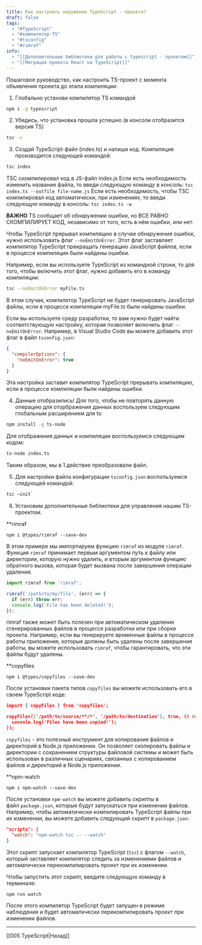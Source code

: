 ```yaml
---
title: Как настроить окружение TypeScript - проекта?
draft: false
tags:
  - "#TypeScript"
  - "#компилятор-TS"
  - "#tsconfig"
  - "#rimraf"
info:
  - "[[Дополнительные библиотеки для работы с typescript - проектом]]"
  - "[[Миграция проекта React на TypeScript]]"
---
```

Пошаговое руководство, как настроить TS-проект с момента объявления проекта до этапа компиляции:

1. Глобально установи компилятор TS командой
```bash
npm i -g typescript
```
2. Убедись, что установка прошла успешно (в консоли отобразится версия TS)
```bash
tsc -v
```
3. Создай TypeScript-файл (index.ts) и напиши код. Компиляция производится следующей командой:
```bash
tsc index
```

TSC скомпилировал код в JS-файл index.js
Если есть необходимость изменить название файла, то введи следующую команду в консоль: `tsc index.ts --outfile file-name.js`
Если есть необходимость, чтобы TSC компилировал код автоматически, при изменениях, то введи следующую команду в консоль: `tsc index.ts -w`

<b>ВАЖНО</b>
TS сообщает об обнаружении ошибки, но ВСЕ РАВНО СКОМПИЛИРУЕТ КОД, независимо от того, есть в нём ошибки, или нет.

Чтобы TypeScript прерывал компиляцию в случае обнаружения ошибок, нужно использовать флаг `--noEmitOnError`. Этот флаг заставляет компилятор TypeScript прекращать генерацию JavaScript файлов, если в процессе компиляции были найдены ошибки.

Например, если вы используете TypeScript из командной строки, то для того, чтобы включить этот флаг, нужно добавить его в команду компиляции:

```bash
tsc --noEmitOnError myFile.ts
```

В этом случае, компилятор TypeScript не будет генерировать JavaScript файлы, если в процессе компиляции myFile.ts были найдены ошибки.

Если вы используете среду разработки, то вам нужно будет найти соответствующую настройку, которая позволяет включить флаг `--noEmitOnError`. 
Например, в Visual Studio Code вы можете добавить этот флаг в файл `tsconfig.json`:

```json
{
  "compilerOptions": {
    "noEmitOnError": true
  }
}
```

Эта настройка заставит компилятор TypeScript прерывать компиляцию, если в процессе компиляции были найдены ошибки.

4. Данные отобразились! 
   Для того, чтобы не повторять данную операцию для оторбражения данных воспользуем следующим глобальным расширением для ts:
~~~bash
npm install -g ts-node
~~~

Для отображения данных и компиляции воспользуемся следующим кодом:
~~~bash
ts-node index.ts
~~~

Таким образом, мы в 1 действие преобразовали файл.

5. Для настройки файла конфигурации `tsconfig.json` воспользуемся следующей командой: 
~~~bash
tsc —init`
~~~

6. Установим дополнительные библиотеки для управления нашим TS-проектом.

**rimraf

```
npm i @types/rimraf --save-dev
```

В этом примере мы импортируем функцию `rimraf` из модуля `rimraf`. 
Функция `rimraf` принимает первым аргументом путь к файлу или директории, которую нужно удалить, и вторым аргументом функцию обратного вызова, которая будет вызвана после завершения операции удаления.
```js
import rimraf from 'rimraf';

rimraf('/path/to/my/file', (err) => {
  if (err) throw err;
  console.log('File has been deleted!');
});
```

rimraf также может быть полезен при автоматическом удалении сгенерированных файлов в процессе разработки или при сборке проекта. Например, если вы генерируете временные файлы в процессе работы приложения, которые должны быть удалены после завершения работы, вы можете использовать `rimraf`, чтобы гарантировать, что эти файлы будут удалены.

**copyfiles

```
npm i @types/copyfiles --save-dev
```

После установки пакета типов `copyfiles` вы можете использовать его в своем TypeScript коде:

```json
import { copyFiles } from 'copyfiles';

copyFiles(['/path/to/source/**/*', '/path/to/destination'], true, () => {
  console.log('Files have been copied!');
});
```
`copyfiles` - это полезный инструмент для копирования файлов и директорий в Node.js приложении. Он позволяет скопировать файлы и директории с сохранением структуры файловой системы и может быть использован в различных сценариях, связанных с копированием файлов и директорий в Node.js приложении.

**npm-watch

```
npm i npm-watch --save-dev
```

После установки `npm-watch` вы можете добавить скрипты в файл `package.json`, которые будут запускаться при изменении файлов. Например, чтобы автоматически компилировать TypeScript файлы при их изменении, вы можете добавить следующий скрипт в `package.json`:

```json
"scripts": {
  "watch": "npm-watch tsc -- --watch"
}
```

Этот скрипт запускает компилятор TypeScript (`tsc`) с флагом `--watch`, который заставляет компилятор следить за изменениями файлов и автоматически перекомпилировать проект при их изменении.

Чтобы запустить этот скрипт, введите следующую команду в терминале:

```
npm run watch
```

После этого компилятор TypeScript будет запущен в режиме наблюдения и будет автоматически перекомпилировать проект при изменении файлов.

___

[[005 TypeScript|Назад]]
